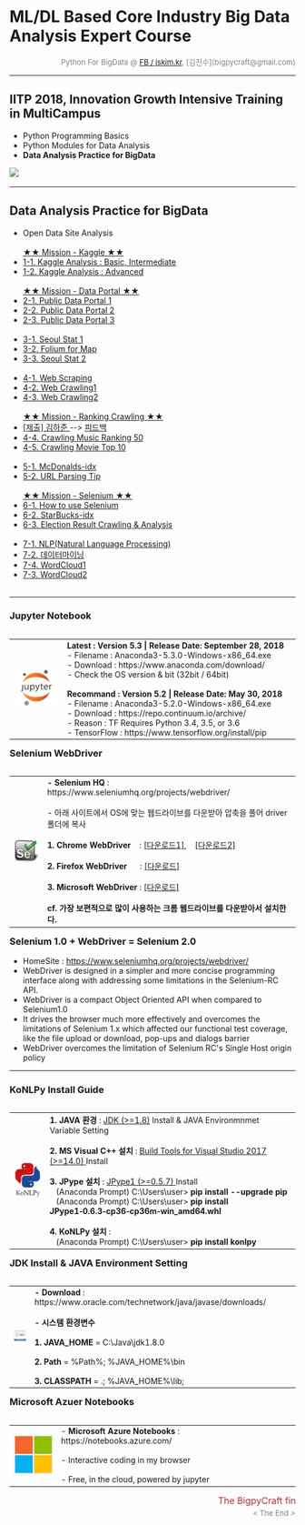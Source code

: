 
# ML/DL Based Core Industry Big Data Analysis Expert Course

<div align='right'><font size=2 color='gray'>Python For BigData @ <font color='blue'><a href='https://www.facebook.com/jskim.kr'>FB / jskim.kr</a></font>, [김진수](bigpycraft@gmail.com)</font></div>
<hr>

## IITP 2018, Innovation Growth Intensive Training in MultiCampus
>  
- Python Programming Basics
- Python Modules for Data Analysis
- <b>Data Analysis Practice for BigData</b>

<img src="../images/img_front_readme_iitp.png">

<hr>

## Data Analysis Practice for BigData

- Open Data Site Analysis
<br/><br/>
 <a href="https://htmlpreview.github.io/?https://github.com/bigpycraft/iitp18-multicampus/blob/master/section-C/html/PD_DA_310_Kaggle_Stat_Visualize___Mission.html    "> ★★ Mission - Kaggle ★★ </a>
- <a href="https://htmlpreview.github.io/?https://github.com/bigpycraft/iitp18-multicampus/blob/master/section-C/html/PD_DA_311_Kaggle_Stat_Visualize.html              "> 1-1. Kaggle Analysis : Basic, Intermediate  </a>
- <a href="https://htmlpreview.github.io/?https://github.com/bigpycraft/iitp18-multicampus/blob/master/section-C/html/PD_DA_312_Kaggle_Titanic_ver3.html                "> 1-2. Kaggle Analysis : Advanced  </a>
<br/><br/>
 <a href="https://htmlpreview.github.io/?https://github.com/bigpycraft/iitp18-multicampus/blob/master/section-C/html/PD_DA_323_DataGoKr_CCTV현황_in2017___Mission.html "> ★★ Mission - Data Portal ★★ </a>
- <a href="https://htmlpreview.github.io/?https://github.com/bigpycraft/iitp18-multicampus/blob/master/section-C/html/PD_DA_321_DataGoKr_노화빌딩.html                  "> 2-1. Public Data Portal 1  </a>
- <a href="https://htmlpreview.github.io/?https://github.com/bigpycraft/iitp18-multicampus/blob/master/section-C/html/PD_DA_322_DataGoKr_범죄발생.html                  "> 2-2. Public Data Portal 2  </a>
- <a href="https://htmlpreview.github.io/?https://github.com/bigpycraft/iitp18-multicampus/blob/master/section-C/html/PD_DA_323_DataGoKr_CCTV현황_in2017_ver2.html      "> 2-3. Public Data Portal 3  </a>
<br/><br/>
- <a href="https://htmlpreview.github.io/?https://github.com/bigpycraft/iitp18-multicampus/blob/master/section-C/html/PD_DA_331_OpenGov_Seoul_CCTV_in2018_ver3.html     "> 3-1. Seoul Stat 1    </a>
- <a href="https://htmlpreview.github.io/?https://github.com/bigpycraft/iitp18-multicampus/blob/master/section-C/html/PD_DA_332_Folium_for_Map_ver2.html                "> 3-2. Folium for Map  </a>
- <a href="https://htmlpreview.github.io/?https://github.com/bigpycraft/iitp18-multicampus/blob/master/section-C/html/PD_DA_333_Seoul_Population_18_3Q.html             "> 3-3. Seoul Stat 2    </a>
<br/><br/>
- <a href="https://htmlpreview.github.io/?https://github.com/bigpycraft/iitp18-multicampus/blob/master/section-C/html/PE_DA_410_Web_Scraping_ver2.html                  "> 4-1. Web Scraping    </a>
- <a href="https://htmlpreview.github.io/?https://github.com/bigpycraft/iitp18-multicampus/blob/master/section-C/html/PE_DA_411_Web_Crawling1_ver3.html                 "> 4-2. Web Crawling1    </a>
- <a href="https://htmlpreview.github.io/?https://github.com/bigpycraft/iitp18-multicampus/blob/master/section-C/html/PE_DA_412_Web_Crawling2_ver3.html                 "> 4-3. Web Crawling2    </a>
<br/><br/>
  <a href="https://htmlpreview.github.io/?https://github.com/bigpycraft/iitp18-multicampus/blob/master/section-C/html/PE_DA_413_Web_Scraping_Quiz.html                  "> ★★ Mission - Ranking Crawling ★★ </a>
- <a href="https://htmlpreview.github.io/?https://github.com/bigpycraft/iitp18-multicampus/blob/master/section-C/html/영화랭킹_웹크롤링_by_김하준_ver1.html             "> [제출] 김하준 </a>
--> <a href="https://htmlpreview.github.io/?https://github.com/bigpycraft/iitp18-multicampus/blob/master/section-C/html/영화랭킹_웹크롤링_by_김하준_ver2.html             "> 피드백 </a>
- <a href="https://htmlpreview.github.io/?https://github.com/bigpycraft/iitp18-multicampus/blob/master/section-C/html/PE_DA_414_Crawling_Music_Ranking1_ver3.html       "> 4-4. Crawling Music Ranking 50       </a>
- <a href="https://htmlpreview.github.io/?https://github.com/bigpycraft/iitp18-multicampus/blob/master/section-C/html/PE_DA_415_Crawling_Movie_Ranking2_ver3.html       "> 4-5. Crawling Movie Top 10    </a>
<br/><br/>
- <a href="https://htmlpreview.github.io/?https://github.com/bigpycraft/iitp18-multicampus/blob/master/section-C/html/PE_DA_420_Seoul_McDonalds_idx_ver3.html           "> 5-1. McDonalds-idx    </a>
- <a href="https://htmlpreview.github.io/?https://github.com/bigpycraft/iitp18-multicampus/blob/master/section-C/html/PE_DA_500_WebCollecting.html                      "> 5-2. URL Parsing Tip        </a>
<br/><br/>
  <a href="https://htmlpreview.github.io/?https://github.com/bigpycraft/iitp18-multicampus/blob/master/section-C/html/PE_DA_521_Selenium_Starbucks_idx_ver3_Quiz.html   "> ★★ Mission - Selenium  ★★ </a>
- <a href="https://htmlpreview.github.io/?https://github.com/bigpycraft/iitp18-multicampus/blob/master/section-C/html/PE_DA_510_Selenium_WebDriver_ver2.html            "> 6-1. How to use Selenium    </a>
- <a href="https://htmlpreview.github.io/?https://github.com/bigpycraft/iitp18-multicampus/blob/master/section-C/html/PE_DA_521_Selenium_Starbucks_idx_ver3.html        "> 6-2. StarBucks-idx</a>
- <a href="https://htmlpreview.github.io/?https://github.com/bigpycraft/iitp18-multicampus/blob/master/section-C/html/PE_DA_540_Election_Result_Analysis_ver2.html      "> 6-3. Election Result Crawling & Analysis</a>
<br/><br/>
- <a href="https://htmlpreview.github.io/?https://github.com/bigpycraft/iitp18-multicampus/blob/master/section-C/html/PF_DA_831_KoNLPy.html                             "> 7-1. NLP(Natural Language Processing) </a>
- <a href="https://htmlpreview.github.io/?https://github.com/bigpycraft/iitp18-multicampus/blob/master/section-C/html/PF_DA_810_Datamining_ver2.html                    "> 7-2. 데이터마이닝    </a>
- <a href="https://htmlpreview.github.io/?https://github.com/bigpycraft/iitp18-multicampus/blob/master/section-C/html/PF_DA_832_NLP_WordCloud.html                      "> 7-4. WordCloud1    </a>
- <a href="https://htmlpreview.github.io/?https://github.com/bigpycraft/iitp18-multicampus/blob/master/section-C/html/PF_DA_820_WordCloud_형태소분석_v2.html            "> 7-3. WordCloud2    </a>
<br/><br/>


<hr>

<h3> Jupyter Notebook </h3>

<table width="100%" align="left">
    <tr align="left">
        <td width="200">
            <a href="https://www.seleniumhq.org/projects/webdriver/">
            <img src="../images/jupyter.jpg" width="150" />
            </a>
        </td>
        <td width="600">
<div align="left">
<b> Latest : Version 5.3 | Release Date: September 28, 2018 </b>
<br/>
- Filename : Anaconda3-5.3.0-Windows-x86_64.exe 
<br/>
- Download : https://www.anaconda.com/download/
<br/>
- Check the OS version & bit (32bit / 64bit)
</div>
<br/>
<div align="left">
<b> Recommand : Version 5.2 | Release Date: May 30, 2018 </b>
<br/>
- Filename : Anaconda3-5.2.0-Windows-x86_64.exe
<br/>
- Download : https://repo.continuum.io/archive/ 
<br/>
- Reason : TF Requires Python 3.4, 3.5, or 3.6 
<br/>
- TensorFlow : https://www.tensorflow.org/install/pip
</div></td>
    </tr>
</table>
<br/>


<hr>

### Selenium WebDriver 

<table align="left">
    <tr align="left">
        <td width="200">
            <a href="https://www.seleniumhq.org/projects/webdriver/">
            <img src="../images/SeleniumHQ-logo.png" width="150" />
            </a>
        </td>
        <td width="800">
<div align="left">
    <b> - Selenium HQ </b> : https://www.seleniumhq.org/projects/webdriver/
    <br/><br/> - 아래 사이트에서 OS에 맞는 웹드라이브를 다운받아 압축을 풀어 driver 폴더에 복사
    <br/><br/>
    <b> 1. Chrome WebDriver </b> &nbsp;&nbsp; : <a href='http://chromedriver.chromium.org/downloads'>[다운로드1]</a>, &nbsp;&nbsp;&nbsp;<a href='https://sites.google.com/a/chromium.org/chromedriver/downloads'>[다운로드2]</a>
    <br/><br/>
    <b> 2. Firefox WebDriver </b> &nbsp;&nbsp;&nbsp;&nbsp; : <a href='https://github.com/mozilla/geckodriver/releases'>[다운로드]</a>
    <br/><br/>
    <b> 3. Microsoft WebDriver </b> : <a href='https://developer.microsoft.com/en-us/microsoft-edge/tools/webdriver/'>[다운로드]</a>
    <br/><br/>
    <b> cf. 가장 보편적으로 많이 사용하는 크롬 웹드라이브를 다운받아서 설치한다. </b>
</div>
        </td>
    </tr>
</table>
<br/>


### Selenium 1.0 + WebDriver = Selenium 2.0
- HomeSite : https://www.seleniumhq.org/projects/webdriver/
- WebDriver is designed in a simpler and more concise programming interface along with addressing some limitations in the Selenium-RC API.
- WebDriver is a compact Object Oriented API when compared to Selenium1.0
- It drives the browser much more effectively and overcomes the limitations of Selenium 1.x which affected our functional test coverage, like the file upload or download, pop-ups and dialogs barrier
- WebDriver overcomes the limitation of Selenium RC's Single Host origin policy

<hr> 

### KoNLPy Install Guide  

<table align="left">
    <tr align="left">
        <td width="200">
            <a href="http://konlpy.org/ko/v0.5.0/install/">
            <img src="../images/konlpy.png" width="150" />
            </a>
        </td>
        <td width="800">
<div align="left">
    <b> 1. JAVA 환경 </b> : <a href="https://www.oracle.com/technetwork/java/javase/downloads/">JDK (>=1.8)</a> Install & JAVA Environmnmet Variable Setting
    <br/><br/>
    <b> 2. MS Visual C++ 설치 </b> : <a href="https://www.scivision.co/python-windows-visual-c++-14-required/">Build Tools for Visual Studio 2017 (>=14.0) </a> Install 
    <br/><br/>
    <b> 3. JPype 설치 </b> : <a href="https://www.lfd.uci.edu/~gohlke/pythonlibs/#jpype">JPype1  (>=0.5.7) </a>Install
    <br/> &nbsp;&nbsp; (Anaconda Prompt) C:\Users\user> <b> pip install --upgrade pip </b>
    <br/> &nbsp;&nbsp; (Anaconda Prompt) C:\Users\user> <b> pip install JPype1‑0.6.3‑cp36‑cp36m‑win_amd64.whl </b>
    <br/><br/>
    <b> 4. KoNLPy 설치 </b> :
    <br/> &nbsp;&nbsp; (Anaconda Prompt) C:\Users\user> <b> pip install konlpy </b>
</div>
        </td>
    </tr>
</table>
<br/>


<hr>

### JDK Install & JAVA Environment Setting

<table align="left">
    <tr align="left">
        <td width="200">
            <a href="https://www.oracle.com/technetwork/java/javase/downloads/">
            <img src="../images/java-se-downloads-1612441.gif" width="150" />
            </a>
        </td>
        <td width="800">
<div align="left"> 
    <b> - Download </b> : https://www.oracle.com/technetwork/java/javase/downloads/
    <br/><br/> 
    <b> - 시스템 환경변수 </b>
    <br/><br/> 
    <b> 1. JAVA_HOME </b> = C:\Java\jdk1.8.0
    <br/><br/> 
    <b> 2. Path </b> = %Path%; %JAVA_HOME%\bin
    <br/><br/>
    <b> 3. CLASSPATH </b> = .; %JAVA_HOME%\lib;
</div>
        </td>
    </tr>
</table>


<hr>

### Microsoft Azuer Notebooks

<table align="left">
    <tr align="left">
        <td width="200">
            <a href="https://notebooks.azure.com/">
            <img src="../images/microsoft.jpg" width="100" />
            </a>
        </td>
        <td width="800">
<div align="left">
    - <b> Microsoft Azure Notebooks </b> : https://notebooks.azure.com/
    <br/><br/>
    - Interactive coding in my browser
    <br/><br/>
    - Free, in the cloud, powered by jupyter
</div>
        </td>
    </tr>
</table>
<br/>


<hr>
<marquee><font size=3 color='brown'>The BigpyCraft find the information to design valuable society with Technology & Craft.</font></marquee>
<div align='right'><font size=2 color='gray'> &lt; The End &gt; </font></div>
